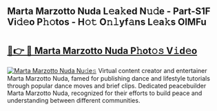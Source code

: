 ## Marta Marzotto Nuda L𝚎a𝚔ed N𝚞𝚍e - Part-S1F Vi𝚍𝚎o P𝚑𝚘tos - H𝚘𝚝 O𝚗𝚕yf𝚊ns L𝚎a𝚔s OlMFu

# <h2><a href="http://kfcbqtv.oniu.top/?m=Marta+Marzotto+Nuda">🔗👉 🔴 Marta Marzotto Nuda P𝚑ot𝚘𝚜 V𝚒d𝚎o</a></h2>

[![Marta Marzotto Nuda Nu𝚍e𝚜](https://i.imgur.com/0qMVB7G.gif)](http://kfcbqtv.oniu.top/?m=Marta+Marzotto+Nuda)
Virtual content creator and entertainer Marta Marzotto Nuda, famed for publishing dance and lifestyle tutorials through popular dance moves and brief clips. Dedicated peacebuilder Marta Marzotto Nuda, recognized for their efforts to build peace and understanding between different communities.  
